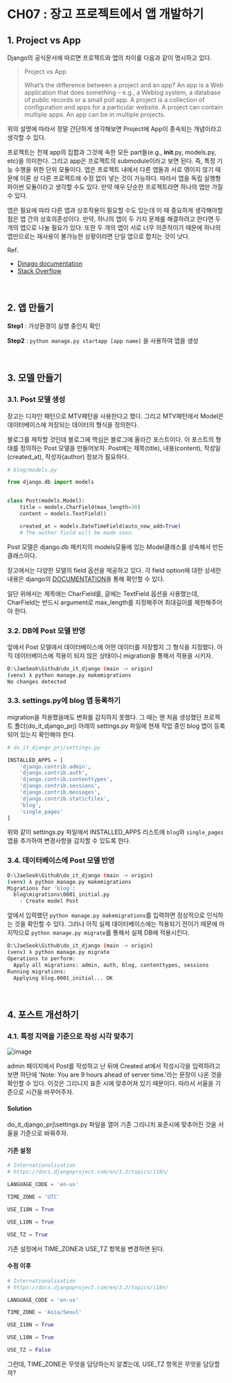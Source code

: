 # CH07 : 장고 프로젝트에서 앱 개발하기

## 1. Project vs App

Django의 공식문서에 따르면 프로젝트와 앱의 차이를 다음과 같이 명시하고 있다.

> Project vs App
>
> What’s the difference between a project and an app? An app is a Web application that does something – e.g., a Weblog system, a database of public records or a small poll app. A project is a collection of configuration and apps for a particular website. A project can contain multiple apps. An app can be in multiple projects.

위의 설명에 따라서 정말 간단하게 생각해보면 Project에 App이 종속되는 개념이라고 생각할 수 있다.

프로젝트는 전체 app의 집합과 그것에 속한 모든 part들(e.g., __init__.py, models.py, etc)을 의미한다. 그리고 app은 프로젝트의 submodule이라고 보면 된다. 즉, 특정 기능 수행을 위한 단위 모듈이다. 앱은 프로젝트 내에서 다른 앱들과 서로 엮이지 않기 때문에 이론 상 다른 프로젝트에 수정 없이 넣는 것이 가능하다. 따라서 앱을 독립 실행형 파이썬 모듈이라고 생각할 수도 있다. 만약 매우 단순한 프로젝트라면 하나의 앱만 가질 수 있다.

앱은 필요에 따라 다른 앱과 상호작용이 필요할 수도 있는데 이 때 중요하게 생각해야할 점은 앱 간의 상호의존성이다. 만약, 하나의 앱이 두 가지 문제를 해결하려고 한다면 두 개의 앱으로 나눌 필요가 있다. 또한 두 개의 앱이 서로 너무 의존적이기 때문에 하나의 앱만으로는 재사용이 불가능한 상황이라면 단일 앱으로 합치는 것이 낫다.

Ref.

* [Djnago documentation](https://docs.djangoproject.com/ko/3.2/intro/tutorial01/)
* [Stack Overflow](https://stackoverflow.com/questions/19350785/what-s-the-difference-between-a-project-and-an-app-in-django-world)

<br/>

## 2. 앱 만들기

**Step1** : 가상환경이 실행 중인지 확인

**Step2** : `python manage.py startapp [app name]` 을 사용하여 앱을 생성

<br/>

## 3. 모델 만들기

### 3.1. Post 모델 생성

장고는 디자인 패턴으로 MTV패턴을 사용한다고 했다. 그리고 MTV패턴에서 Model은 데이터베이스에 저장되는 데이터의 형식을 정의한다.

블로그를 제작할 것인데 블로그에 핵심은 블로그에 올라간 포스트이다. 이 포스트의 형태를 정의하는 Post 모델을 만들어보자. Post에는 제목(title), 내용(content), 작성일(created_at), 작성자(author) 정보가 필요하다.

```python
# blog/models.py

from django.db import models


class Post(models.Model):
    title = models.CharField(max_length=30)
    content = models.TextField()

    created_at = models.DateTimeField(auto_now_add=True)
    # The author field will be made soon.
```

Post 모델은 django.db 패키지의 models모듈에 있는 Model클래스를 상속해서 만든 클래스이다.

장고에서는 다양한 모델의 field 옵션을 제공하고 있다. 각 field option에 대한 상세한 내용은 django의 [DOCUMENTATION](https://docs.djangoproject.com/en/3.2/ref/models/fields/)을 통해 확인할 수 있다.

일단 위에서는 제목에는 CharField를, 글에는 TextField 옵션을 사용했는데, CharField는 반드시 argument로 max_length를 지정해주어 최대길이를 제한해주어야 한다.

### 3.2. DB에 Post 모델 반영

앞에서 Post 모델에서 데이터베이스에 어떤 데이터를 저장할지 그 형식을 지정했다. 아직 데이터베이스에 적용이 되지 않은 상태이니 migration을 통해서 적용을 시키자.

```bash
D:\JaeSeok\Github\do_it_django (main -> origin)
(venv) λ python manage.py makemigrations
No changes detected
```

### 3.3. settings.py에 blog 앱 등록하기

migration을 적용했음에도 변화를 감지하지 못했다. 그 때는 맨 처음 생성했던 프로젝트 폴더(do_it_django_prj) 아래의 settings.py 파일에 현재 작업 중인 blog 앱이 등록되어 있는지 확인해야 한다.

```python
# do_it_django_prj/settings.py

INSTALLED_APPS = [
    'django.contrib.admin',
    'django.contrib.auth',
    'django.contrib.contenttypes',
    'django.contrib.sessions',
    'django.contrib.messages',
    'django.contrib.staticfiles',
    'blog',
    'single_pages'
]
```

위와 같이 settings.py 파일에서 INSTALLED_APPS 리스트에 `blog`와 `single_pages`앱을 추가하여 변경사항을 감지할 수 있도록 한다.

### 3.4. 데이터베이스에 Post 모델 반영

```bash
D:\JaeSeok\Github\do_it_django (main -> origin)
(venv) λ python manage.py makemigrations
Migrations for 'blog':
  blog\migrations\0001_initial.py
    - Create model Post
```

앞에서 입력했던 `python manage.py makemigrations`를 입력하면 정상적으로 인식하는 것을 확인할 수 있다. 그러나 아직 실제 데이터베이스에는 적용되기 전이기 때문에 마지막으로 `python manage.py migrate`를 통해서 실제 DB에 적용시킨다.

```bash
D:\JaeSeok\Github\do_it_django (main -> origin)
(venv) λ python manage.py migrate
Operations to perform:
  Apply all migrations: admin, auth, blog, contenttypes, sessions
Running migrations:
  Applying blog.0001_initial... OK
```

<br/>

## 4. 포스트 개선하기

### 4.1. 특정 지역을 기준으로 작성 시각 맞추기

![image](https://user-images.githubusercontent.com/27791880/126892380-31769ecd-6c8e-4d1d-a582-9ea888e90eae.png)

admin 페이지에서 Post를 작성하고 난 뒤에 Created at에서 작성시각을 입력하려고 보면 하단에 'Note: You are 9 hours ahead of server time.'라는 문장이 나온 것을 확인할 수 있다. 이것은 그리니치 표준 시에 맞추어져 있기 때문이다. 따라서 서울을 기준으로 시간을 바꾸어주자.

#### Solution

do_it_django_prj\settings.py 파일을 열어 기존 그리니치 표준시에 맞추어진 것을 서울을 기준으로 바꿔주자.

#### 기존 설정

```python
# Internationalization
# https://docs.djangoproject.com/en/3.2/topics/i18n/

LANGUAGE_CODE = 'en-us'

TIME_ZONE = 'UTC'

USE_I18N = True

USE_L10N = True

USE_TZ = True
```

기존 설정에서 TIME_ZONE과 USE_TZ 항목을 변경하면 된다.

#### 수정 이후

```python
# Internationalization
# https://docs.djangoproject.com/en/3.2/topics/i18n/

LANGUAGE_CODE = 'en-us'

TIME_ZONE = 'Asia/Seoul'

USE_I18N = True

USE_L10N = True

USE_TZ = False
```

그런데, TIME_ZONE은 무엇을 담당하는지 알곘는데, USE_TZ 항목은 무엇을 담당할까?

